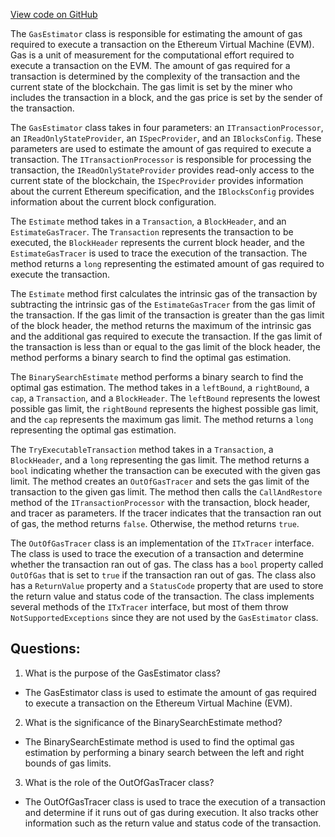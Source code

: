 [View code on GitHub](https://github.com/nethermindeth/nethermind/Nethermind.Evm/Tracing/GasEstimator.cs)

The `GasEstimator` class is responsible for estimating the amount of gas required to execute a transaction on the Ethereum Virtual Machine (EVM). Gas is a unit of measurement for the computational effort required to execute a transaction on the EVM. The amount of gas required for a transaction is determined by the complexity of the transaction and the current state of the blockchain. The gas limit is set by the miner who includes the transaction in a block, and the gas price is set by the sender of the transaction.

The `GasEstimator` class takes in four parameters: an `ITransactionProcessor`, an `IReadOnlyStateProvider`, an `ISpecProvider`, and an `IBlocksConfig`. These parameters are used to estimate the amount of gas required to execute a transaction. The `ITransactionProcessor` is responsible for processing the transaction, the `IReadOnlyStateProvider` provides read-only access to the current state of the blockchain, the `ISpecProvider` provides information about the current Ethereum specification, and the `IBlocksConfig` provides information about the current block configuration.

The `Estimate` method takes in a `Transaction`, a `BlockHeader`, and an `EstimateGasTracer`. The `Transaction` represents the transaction to be executed, the `BlockHeader` represents the current block header, and the `EstimateGasTracer` is used to trace the execution of the transaction. The method returns a `long` representing the estimated amount of gas required to execute the transaction.

The `Estimate` method first calculates the intrinsic gas of the transaction by subtracting the intrinsic gas of the `EstimateGasTracer` from the gas limit of the transaction. If the gas limit of the transaction is greater than the gas limit of the block header, the method returns the maximum of the intrinsic gas and the additional gas required to execute the transaction. If the gas limit of the transaction is less than or equal to the gas limit of the block header, the method performs a binary search to find the optimal gas estimation.

The `BinarySearchEstimate` method performs a binary search to find the optimal gas estimation. The method takes in a `leftBound`, a `rightBound`, a `cap`, a `Transaction`, and a `BlockHeader`. The `leftBound` represents the lowest possible gas limit, the `rightBound` represents the highest possible gas limit, and the `cap` represents the maximum gas limit. The method returns a `long` representing the optimal gas estimation.

The `TryExecutableTransaction` method takes in a `Transaction`, a `BlockHeader`, and a `long` representing the gas limit. The method returns a `bool` indicating whether the transaction can be executed with the given gas limit. The method creates an `OutOfGasTracer` and sets the gas limit of the transaction to the given gas limit. The method then calls the `CallAndRestore` method of the `ITransactionProcessor` with the transaction, block header, and tracer as parameters. If the tracer indicates that the transaction ran out of gas, the method returns `false`. Otherwise, the method returns `true`.

The `OutOfGasTracer` class is an implementation of the `ITxTracer` interface. The class is used to trace the execution of a transaction and determine whether the transaction ran out of gas. The class has a `bool` property called `OutOfGas` that is set to `true` if the transaction ran out of gas. The class also has a `ReturnValue` property and a `StatusCode` property that are used to store the return value and status code of the transaction. The class implements several methods of the `ITxTracer` interface, but most of them throw `NotSupportedExceptions` since they are not used by the `GasEstimator` class.
## Questions: 
 1. What is the purpose of the GasEstimator class?
- The GasEstimator class is used to estimate the amount of gas required to execute a transaction on the Ethereum Virtual Machine (EVM).

2. What is the significance of the BinarySearchEstimate method?
- The BinarySearchEstimate method is used to find the optimal gas estimation by performing a binary search between the left and right bounds of gas limits.

3. What is the role of the OutOfGasTracer class?
- The OutOfGasTracer class is used to trace the execution of a transaction and determine if it runs out of gas during execution. It also tracks other information such as the return value and status code of the transaction.
